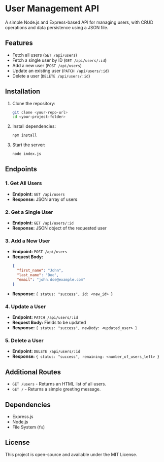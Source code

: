 # User Management API

A simple Node.js and Express-based API for managing users, with CRUD operations and data persistence using a JSON file.

## Features
- Fetch all users (`GET /api/users`)
- Fetch a single user by ID (`GET /api/users/:id`)
- Add a new user (`POST /api/users`)
- Update an existing user (`PATCH /api/users/:id`)
- Delete a user (`DELETE /api/users/:id`)

## Installation
1. Clone the repository:
   ```sh
   git clone <your-repo-url>
   cd <your-project-folder>
   ```
2. Install dependencies:
   ```sh
   npm install
   ```
3. Start the server:
   ```sh
   node index.js
   ```

## Endpoints
### 1. Get All Users
- **Endpoint:** `GET /api/users`
- **Response:** JSON array of users

### 2. Get a Single User
- **Endpoint:** `GET /api/users/:id`
- **Response:** JSON object of the requested user

### 3. Add a New User
- **Endpoint:** `POST /api/users`
- **Request Body:**
  ```json
  {
    "first_name": "John",
    "last_name": "Doe",
    "email": "john.doe@example.com"
  }
  ```
- **Response:** `{ status: "success", id: <new_id> }`

### 4. Update a User
- **Endpoint:** `PATCH /api/users/:id`
- **Request Body:** Fields to be updated
- **Response:** `{ status: "success", newBody: <updated_user> }`

### 5. Delete a User
- **Endpoint:** `DELETE /api/users/:id`
- **Response:** `{ status: "success", remaining: <number_of_users_left> }`

## Additional Routes
- `GET /users` - Returns an HTML list of all users.
- `GET /` - Returns a simple greeting message.

## Dependencies
- Express.js
- Node.js
- File System (`fs`)

## License
This project is open-source and available under the MIT License.

